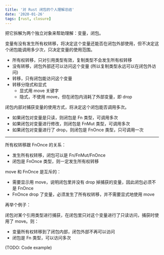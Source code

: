 ```yaml
---
title: '对 Rust 闭包的个人理解总结'
date: '2020-01-26'
tags: [rust, closure]
---
```


把它拆解为两个独立对象来帮助理解：变量，闭包。

变量有没有发生所有权转移，将决定这个变量还能否在闭包外部使用，但不决定这个闭包能调用多少次，只决定变量的使用范围。

- 所有权转移，只对引用类型有效，复制类型不会发生所有权转移
- 没有转移，闭包外部还可以访问这个变量 (所以复制类型永远可以在闭包外访问)
- 转移，只有闭包能访问这个变量
- 转移分隐式和显式
  - 显式用 move 关键字
  - 隐式，不使用 move，但在闭包内消耗了外部变量，即 drop

闭包内部对捕获变量的使用方式，将决定这个闭包能否调用多次。

- 如果闭包对变量是只读，则闭包是 Fn 类型，可调用多次
- 如果闭包对变量进行修改，则闭包是 FnMut 类型，可调用多次
- 如果闭包对变量进行了 drop，则闭包是 FnOnce 类型，只可调用一次

---

所有权转移跟 FnOnce 的关系：

- 发生所有权转移，闭包可以是 Fn/FnMut/FnOnce
- 闭包是 FnOnce 类型，则一定发生所有权转移

move 和 FnOnce 是互斥的：

- 需要显示用 move，说明闭包里并没有 drop 掉捕获的变量，因此闭包必须不是 FnOnce
- FnOnce drop 了变量，必须发生了所有权转移，并不需要显式地使用 move

再举个例子：

闭包对某个引用类型进行捕获，在闭包里只对这个变量进行了只读访问，捕获时使用了 move。则：

- 变量所有权转移到了闭包内部，闭包外部不再可以访问
- 闭包是 Fn 类型，可以访问多次

(TODO: Code example)
